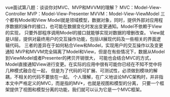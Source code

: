 vue面试第八题：谈谈你对MVC、MVP和MVVM的理解？
MVC：Model-View-Controller
MVP：Model-View-Presenter
MVVM：Model-View-ViewModel
三个都有Model和View
Model就是领域模型，数据对象，同时，提供外部对应用程序数据的操作的接口，也可能在数据变化时发出变更通知。Model不依赖于View的实现，
只要外部程序调用Model的接口就能够实现对数据的增删改查。
View就是UI层，提供对最终用户的交互操作功能，包括UI展现代码及一些相关的界面逻辑代码。
三者的差异在于如何粘合View和Model，实现用户的交互操作以及变更通知
MVP和MVVM完全隔离了Model和View，但是在有些情况下，数据从Model到ViewModel或者Presenter的拷贝开销很大，
可能也会结合MVC的方式，Model直接通知View进行变更。在实际的应用中很有可能你已经在不知不觉中将几种模式融合在一起，
但是为了代码的可扩展、可测试性，必须做到模块的解耦，不相关的代码不要放在一起。
个人理解，在广义地谈论MVC架构时，并非指本文中严格定义的MVC，而是指的MV*，也就是视图和模型的分离，
只要一个框架提供了视图和模型分离的功能，我们就可以认为它是一个MVC框架。
